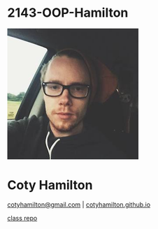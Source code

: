 # 2143-OOP-Hamilton

![](me.jpg)

# Coty Hamilton

cotyhamilton@gmail.com | [cotyhamilton.github.io](http://cotyhamilton.github.io)

[class repo](https://github.com/rugbyprof/2143-ObjectOrientedProgramming)
